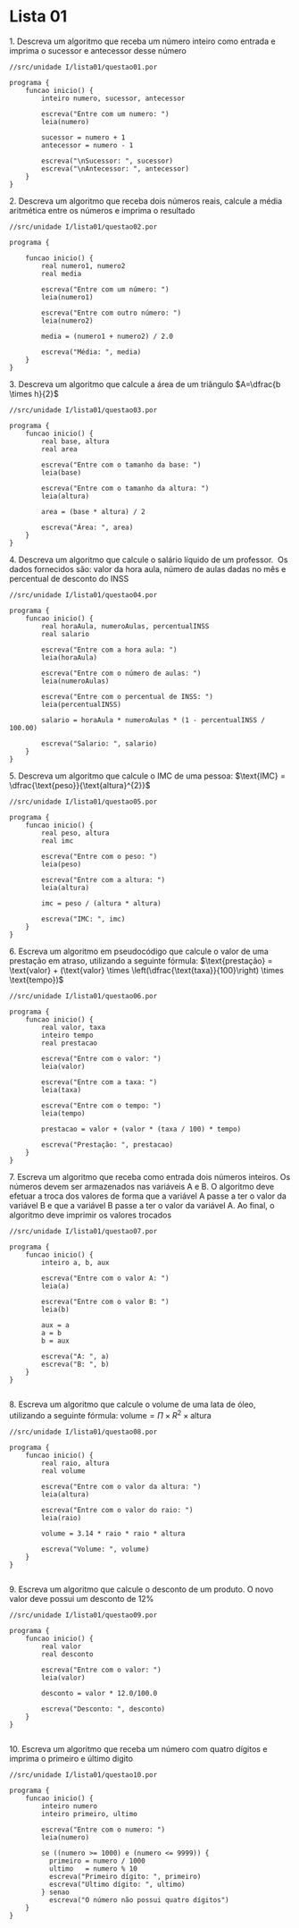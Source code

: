 # Lista 01

1\. Descreva um algoritmo que receba um número inteiro como entrada e imprima o sucessor e antecessor desse número

```portugol
//src/unidade I/lista01/questao01.por

programa {
    funcao inicio() {
        inteiro numero, sucessor, antecessor

        escreva("Entre com um numero: ")
        leia(numero)

        sucessor = numero + 1
        antecessor = numero - 1
        
        escreva("\nSucessor: ", sucessor)
        escreva("\nAntecessor: ", antecessor)
    }
}

```

2\. Descreva um algoritmo que receba dois números reais, calcule a média aritmética entre os números e imprima o resultado

```portugol
//src/unidade I/lista01/questao02.por

programa {
    
    funcao inicio() {
        real numero1, numero2
        real media

        escreva("Entre com um número: ")
        leia(numero1)

        escreva("Entre com outro número: ")
        leia(numero2)

        media = (numero1 + numero2) / 2.0
        
        escreva("Média: ", media)
    }
}

```

3\. Descreva um algoritmo que calcule a área de um triângulo $A=\dfrac{b \times h}{2}$

```portugol
//src/unidade I/lista01/questao03.por

programa {
    funcao inicio() {
        real base, altura
        real area

        escreva("Entre com o tamanho da base: ")
        leia(base)

        escreva("Entre com o tamanho da altura: ")
        leia(altura)

        area = (base * altura) / 2
        
        escreva("Área: ", area)
    }
}    

```

4\. Descreva um algoritmo que calcule o salário líquido de um professor.  Os dados fornecidos são: valor da hora aula, número de aulas dadas no mês e percentual de desconto do INSS

```portugol
//src/unidade I/lista01/questao04.por

programa {
    funcao inicio() {
        real horaAula, numeroAulas, percentualINSS
        real salario

        escreva("Entre com a hora aula: ")
        leia(horaAula)

        escreva("Entre com o número de aulas: ")
        leia(numeroAulas)

        escreva("Entre com o percentual de INSS: ")
        leia(percentualINSS)

        salario = horaAula * numeroAulas * (1 - percentualINSS / 100.00)
        
        escreva("Salario: ", salario)
    }
}

```

5\. Descreva um algoritmo que calcule o IMC de uma pessoa: $\text{IMC} = \dfrac{\text{peso}}{\text{altura}^{2}}$

```portugol
//src/unidade I/lista01/questao05.por

programa {
    funcao inicio() {
        real peso, altura
        real imc

        escreva("Entre com o peso: ")
        leia(peso)

        escreva("Entre com a altura: ")
        leia(altura)

        imc = peso / (altura * altura)
        
        escreva("IMC: ", imc)
    }
}

```

6\. Escreva um algoritmo em pseudocódigo que calcule o valor de uma prestação em atraso, utilizando a seguinte fórmula: $\text{prestação} = \text{valor} + (\text{valor} \times \left(\dfrac{\text{taxa}}{100}\right) \times \text{tempo})$

```portugol
//src/unidade I/lista01/questao06.por

programa {
    funcao inicio() {
        real valor, taxa
        inteiro tempo
        real prestacao

        escreva("Entre com o valor: ")
        leia(valor)

        escreva("Entre com a taxa: ")
        leia(taxa)

        escreva("Entre com o tempo: ")
        leia(tempo)

        prestacao = valor + (valor * (taxa / 100) * tempo)
        
        escreva("Prestação: ", prestacao)
    }
}

```

7\. Escreva um algoritmo que receba como entrada dois números inteiros. Os números devem ser armazenados nas variáveis A e B. O algoritmo deve efetuar a troca dos valores de forma que a variável A passe a ter o valor da variável B e que a variável B passe a ter o valor da variável A. Ao final, o algoritmo deve imprimir os valores trocados

```portugol
//src/unidade I/lista01/questao07.por

programa {
    funcao inicio() {
        inteiro a, b, aux

        escreva("Entre com o valor A: ")
        leia(a)

        escreva("Entre com o valor B: ")
        leia(b)

        aux = a
        a = b
        b = aux
       
        escreva("A: ", a)
        escreva("B: ", b)
    }
}


```

8\. Escreva um algoritmo que calcule o volume de uma lata de óleo, utilizando a seguinte fórmula: $\text{volume} = \Pi \times R^{2} \times \text{altura}$

```portugol
//src/unidade I/lista01/questao08.por

programa {
    funcao inicio() {
        real raio, altura
        real volume

        escreva("Entre com o valor da altura: ")
        leia(altura)

        escreva("Entre com o valor do raio: ")
        leia(raio)

        volume = 3.14 * raio * raio * altura
    
        escreva("Volume: ", volume)
    }
}


```

9\. Escreva um algoritmo que calcule o desconto de um produto. O novo valor deve possui um desconto de 12%

```portugol
//src/unidade I/lista01/questao09.por

programa {
    funcao inicio() {
        real valor
        real desconto

        escreva("Entre com o valor: ")
        leia(valor)

        desconto = valor * 12.0/100.0
    
        escreva("Desconto: ", desconto)
    }
}


```

10\. Escreva um algoritmo que receba um número com quatro dígitos e imprima o primeiro e último digito

```portugol
//src/unidade I/lista01/questao10.por

programa {
    funcao inicio() {
        inteiro numero
        inteiro primeiro, ultimo

        escreva("Entre com o numero: ")
        leia(numero)

        se ((numero >= 1000) e (numero <= 9999)) {        
          primeiro = numero / 1000          
          ultimo   = numero % 10
          escreva("Primeiro dígito: ", primeiro)
          escreva("Ultimo dígito: ", ultimo)
        } senao
          escreva("O número não possui quatro dígitos")
    }
}


```
